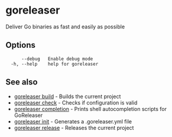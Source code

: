 # goreleaser

Deliver Go binaries as fast and easily as possible

## Options

```
      --debug   Enable debug mode
  -h, --help    help for goreleaser
```

## See also

* [goreleaser build](/cmd/goreleaser_build)	 - Builds the current project
* [goreleaser check](/cmd/goreleaser_check)	 - Checks if configuration is valid
* [goreleaser completion](/cmd/goreleaser_completion)	 - Prints shell autocompletion scripts for GoReleaser
* [goreleaser init](/cmd/goreleaser_init)	 - Generates a .goreleaser.yml file
* [goreleaser release](/cmd/goreleaser_release)	 - Releases the current project

